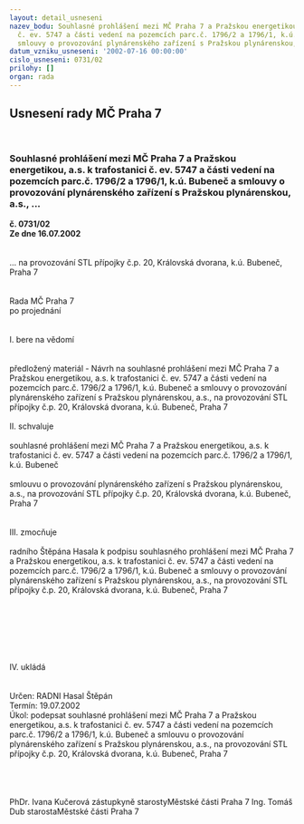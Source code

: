 ```yaml
---
layout: detail_usneseni
nazev_bodu: Souhlasné prohlášení mezi MČ Praha 7 a Pražskou energetikou, a.s. k trafostanici
  č. ev. 5747 a části vedení na pozemcích parc.č. 1796/2 a 1796/1, k.ú. Bubeneč a
  smlouvy o provozování plynárenského zařízení s Pražskou plynárenskou, a.s., ...
datum_vzniku_usneseni: '2002-07-16 00:00:00'
cislo_usneseni: 0731/02
prilohy: []
organ: rada
---
```

<div id="ucUsn_pList" class="usn">
	<span><h2>Usnesení rady MČ Praha 7 </h2>
<br></span><div class="standBody">
<span><h3>Souhlasné prohlášení mezi MČ Praha 7 a Pražskou energetikou, a.s. k trafostanici č. ev. 5747 a části vedení na pozemcích parc.č. 1796/2 a 1796/1, k.ú. Bubeneč a smlouvy o provozování plynárenského zařízení s Pražskou plynárenskou, a.s., ...</h3></span><div class="center">
		<strong>č. 0731/02</strong><br>
	</div>
<div class="center">
		<strong>Ze dne 16.07.2002</strong><br><br>
	</div>
<br>... na provozování STL přípojky č.p. 20, Královská dvorana, k.ú. Bubeneč, Praha 7<br><br><br>Rada MČ Praha 7<br>po projednání<br><br><br>I.	bere na vědomí<br><br> <br>předložený materiál - Návrh na souhlasné prohlášení mezi MČ Praha 7 a Pražskou energetikou, a.s. k trafostanici č. ev. 5747 a části vedení na pozemcích parc.č. 1796/2 a 1796/1, k.ú. Bubeneč a smlouvy o provozování plynárenského zařízení s Pražskou plynárenskou, a.s., na provozování STL přípojky č.p. 20, Královská dvorana, k.ú. Bubeneč, Praha 7<br><br>II.	schvaluje <br><br>souhlasné prohlášení mezi MČ Praha 7 a Pražskou energetikou, a.s. k trafostanici č. ev. 5747 a části vedení na pozemcích parc.č. 1796/2 a 1796/1, k.ú. Bubeneč<br><br>smlouvu o provozování plynárenského zařízení s Pražskou plynárenskou, a.s., na provozování STL přípojky č.p. 20, Královská dvorana, k.ú. Bubeneč, Praha 7<br><br><br>III.	zmocňuje <br><br>radního Štěpána Hasala k podpisu souhlasného prohlášení mezi MČ Praha 7 a Pražskou energetikou, a.s. k trafostanici č. ev. 5747 a části vedení na pozemcích parc.č. 1796/2 a 1796/1, k.ú. Bubeneč a smlouvy o provozování plynárenského zařízení s Pražskou plynárenskou, a.s., na provozování STL přípojky č.p. 20, Královská dvorana, k.ú. Bubeneč, Praha 7<br><br><br><br><br><br><br><br>IV.	ukládá <br><br> <br>Určen:	RADNI Hasal Štěpán<br>Termín: 19.07.2002<br>Úkol:	podepsat souhlasné prohlášení mezi MČ Praha 7 a Pražskou energetikou, a.s. k trafostanici č. ev. 5747 a části vedení na pozemcích parc.č. 1796/2 a 1796/1, k.ú. Bubeneč a smlouvu o provozování plynárenského zařízení s Pražskou plynárenskou, a.s., na provozování STL přípojky č.p. 20, Královská dvorana, k.ú. Bubeneč, Praha 7<br> <br><br> <br>	<br>PhDr. Ivana Kučerová zástupkyně starostyMěstské části Praha 7	Ing. Tomáš Dub starostaMěstské části Praha 7<br>	<br><br>
</div>
</div>